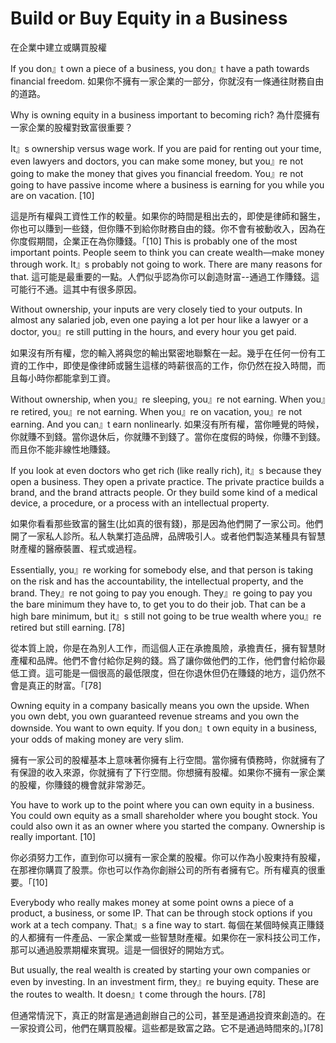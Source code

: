 #  Build or Buy Equity in a Business

在企業中建立或購買股權

If you don』t own a piece of a business, you don』t have a path towards financial freedom.
如果你不擁有一家企業的一部分，你就沒有一條通往財務自由的道路。

Why is owning equity in a business important to becoming rich?
為什麼擁有一家企業的股權對致富很重要？

It』s ownership versus wage work. If you are paid for renting out your time, even lawyers and doctors, you can make some money, but you』re not going to make the money that gives you financial freedom. You』re not going to have passive income where a business is earning for you while you are on vacation. [10]

這是所有權與工資性工作的較量。如果你的時間是租出去的，即使是律師和醫生，你也可以賺到一些錢，但你賺不到給你財務自由的錢。你不會有被動收入，因為在你度假期間，企業正在為你賺錢。「[10]
This is probably one of the most important points. People seem to think you can create wealth—make money through work. It』s probably not going to work. There are many reasons for that.
這可能是最重要的一點。人們似乎認為你可以創造財富--通過工作賺錢。這可能行不通。這其中有很多原因。

Without ownership, your inputs are very closely tied to your outputs. In almost any salaried job, even one paying a lot per hour like a lawyer or a doctor, you』re still putting in the hours, and every hour you get paid.

如果沒有所有權，您的輸入將與您的輸出緊密地聯繫在一起。幾乎在任何一份有工資的工作中，即使是像律師或醫生這樣的時薪很高的工作，你仍然在投入時間，而且每小時你都能拿到工資。

Without ownership, when you』re sleeping, you』re not earning. When you』re retired, you』re not earning. When you』re on vacation, you』re not earning. And you can』t earn nonlinearly.
如果沒有所有權，當你睡覺的時候，你就賺不到錢。當你退休后，你就賺不到錢了。當你在度假的時候，你賺不到錢。而且你不能非線性地賺錢。

If you look at even doctors who get rich (like really rich), it』s because they open a business. They open a private practice. The private practice builds a brand, and the brand attracts people. Or they build some kind of a medical device, a procedure, or a process with an intellectual property.

如果你看看那些致富的醫生(比如真的很有錢)，那是因為他們開了一家公司。他們開了一家私人診所。私人執業打造品牌，品牌吸引人。或者他們製造某種具有智慧財產權的醫療裝置、程式或過程。

Essentially, you』re working for somebody else, and that person is taking on the risk and has the accountability, the intellectual property, and the brand. They』re not going to pay you enough. They』re going to pay you the bare minimum they have to, to get you to do their job. That can be a high bare minimum, but it』s still not going to be true wealth where you』re retired but still earning. [78]

從本質上說，你是在為別人工作，而這個人正在承擔風險，承擔責任，擁有智慧財產權和品牌。他們不會付給你足夠的錢。爲了讓你做他們的工作，他們會付給你最低工資。這可能是一個很高的最低限度，但在你退休但仍在賺錢的地方，這仍然不會是真正的財富。「[78]

Owning equity in a company basically means you own the upside. When you own debt, you own guaranteed revenue streams and you own the downside. You want to own equity. If you don』t own equity in a business, your odds of making money are very slim.

擁有一家公司的股權基本上意味著你擁有上行空間。當你擁有債務時，你就擁有了有保證的收入來源，你就擁有了下行空間。你想擁有股權。如果你不擁有一家企業的股權，你賺錢的機會就非常渺茫。

You have to work up to the point where you can own equity in a business. You could own equity as a small shareholder where you bought stock. You could also own it as an owner where you started the company. Ownership is really important. [10]

你必須努力工作，直到你可以擁有一家企業的股權。你可以作為小股東持有股權，在那裡你購買了股票。你也可以作為你創辦公司的所有者擁有它。所有權真的很重要。「[10]

Everybody who really makes money at some point owns a piece of a product, a business, or some IP. That can be through stock options if you work at a tech company. That』s a fine way to start.
每個在某個時候真正賺錢的人都擁有一件產品、一家企業或一些智慧財產權。如果你在一家科技公司工作，那可以通過股票期權來實現。這是一個很好的開始方式。

But usually, the real wealth is created by starting your own companies or even by investing. In an investment firm, they』re buying equity. These are the routes to wealth. It doesn』t come through the hours. [78]

但通常情況下，真正的財富是通過創辦自己的公司，甚至是通過投資來創造的。在一家投資公司，他們在購買股權。這些都是致富之路。它不是通過時間來的。)[78]
